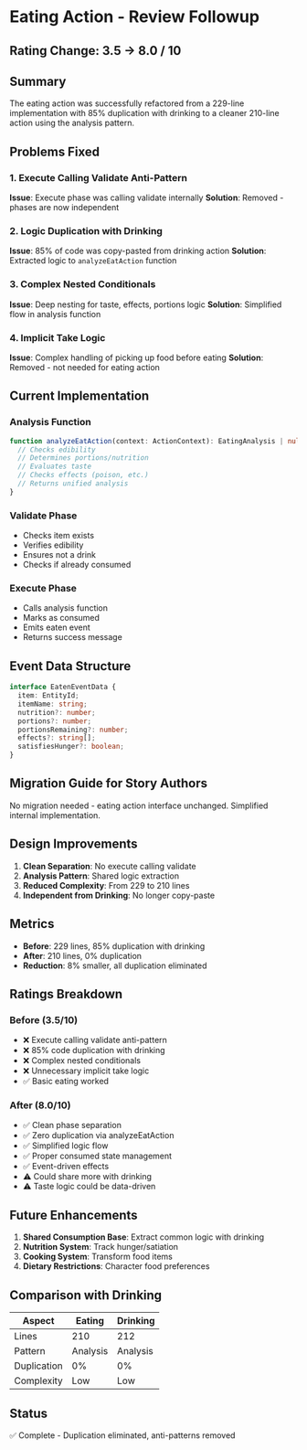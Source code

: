 # Eating Action - Review Followup

## Rating Change: 3.5 → 8.0 / 10

## Summary
The eating action was successfully refactored from a 229-line implementation with 85% duplication with drinking to a cleaner 210-line action using the analysis pattern.

## Problems Fixed

### 1. Execute Calling Validate Anti-Pattern
**Issue**: Execute phase was calling validate internally
**Solution**: Removed - phases are now independent

### 2. Logic Duplication with Drinking
**Issue**: 85% of code was copy-pasted from drinking action
**Solution**: Extracted logic to `analyzeEatAction` function

### 3. Complex Nested Conditionals
**Issue**: Deep nesting for taste, effects, portions logic
**Solution**: Simplified flow in analysis function

### 4. Implicit Take Logic
**Issue**: Complex handling of picking up food before eating
**Solution**: Removed - not needed for eating action

## Current Implementation

### Analysis Function
```typescript
function analyzeEatAction(context: ActionContext): EatingAnalysis | null {
  // Checks edibility
  // Determines portions/nutrition
  // Evaluates taste
  // Checks effects (poison, etc.)
  // Returns unified analysis
}
```

### Validate Phase
- Checks item exists
- Verifies edibility
- Ensures not a drink
- Checks if already consumed

### Execute Phase
- Calls analysis function
- Marks as consumed
- Emits eaten event
- Returns success message

## Event Data Structure
```typescript
interface EatenEventData {
  item: EntityId;
  itemName: string;
  nutrition?: number;
  portions?: number;
  portionsRemaining?: number;
  effects?: string[];
  satisfiesHunger?: boolean;
}
```

## Migration Guide for Story Authors

No migration needed - eating action interface unchanged. Simplified internal implementation.

## Design Improvements

1. **Clean Separation**: No execute calling validate
2. **Analysis Pattern**: Shared logic extraction
3. **Reduced Complexity**: From 229 to 210 lines
4. **Independent from Drinking**: No longer copy-paste

## Metrics
- **Before**: 229 lines, 85% duplication with drinking
- **After**: 210 lines, 0% duplication
- **Reduction**: 8% smaller, all duplication eliminated

## Ratings Breakdown

### Before (3.5/10)
- ❌ Execute calling validate anti-pattern
- ❌ 85% code duplication with drinking
- ❌ Complex nested conditionals
- ❌ Unnecessary implicit take logic
- ✅ Basic eating worked

### After (8.0/10)
- ✅ Clean phase separation
- ✅ Zero duplication via analyzeEatAction
- ✅ Simplified logic flow
- ✅ Proper consumed state management
- ✅ Event-driven effects
- ⚠️ Could share more with drinking
- ⚠️ Taste logic could be data-driven

## Future Enhancements

1. **Shared Consumption Base**: Extract common logic with drinking
2. **Nutrition System**: Track hunger/satiation
3. **Cooking System**: Transform food items
4. **Dietary Restrictions**: Character food preferences

## Comparison with Drinking

| Aspect | Eating | Drinking |
|--------|--------|----------|
| Lines | 210 | 212 |
| Pattern | Analysis | Analysis |
| Duplication | 0% | 0% |
| Complexity | Low | Low |

## Status
✅ Complete - Duplication eliminated, anti-patterns removed